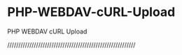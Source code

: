 # PHP-WEBDAV-cURL-Upload
PHP WEBDAV cURL Upload

//////////////////////////////////////////////////////////

<?php
// The user credentials I will use to login to the WebDav host
$credentials = array(
	'username',
	'password'
);
// Prepare the file we are going to upload

$filename = 'test.txt';
$filepath = "./".$filename;
$filesize = filesize($filepath);
$fh = fopen($filepath, 'r');
// The URL where we will upload to, this should be the exact path where the file
// is going to be placed

$remoteUrl = 'https://xxxxx.stackstorage.com/remote.php/webdav/';
// Initialize cURL and set the options required for the upload. We use the remote
// path we specified together with the filename. This will be the result of the
// upload.

$ch = curl_init($remoteUrl . $filename);

// I'm setting each option individually so it's easier to debug them when
// something goes wrong. When your configuration is done and working well
// you can choose to use curl_setopt_array() instead.
// Set the authentication mode and login credentials
curl_setopt($ch, CURLOPT_HTTPAUTH, CURLAUTH_ANY);

curl_setopt($ch, CURLOPT_USERPWD, implode(':', $credentials));

// Define that we are going to upload a file, by setting CURLOPT_PUT we are
// forced to set CURLOPT_INFILE and CURLOPT_INFILESIZE as well.
curl_setopt($ch, CURLOPT_PUT, true);

curl_setopt($ch, CURLOPT_INFILE, $fh);

curl_setopt($ch, CURLOPT_INFILESIZE, $filesize);

// DEBUG VARIABLES

// print_r($credentials);
// echo $filename;
// echo $filepath;
// echo $filesize;
// echo $fh;
// echo $remoteUrl;
// echo $ch;

// Execute the request, upload the file
curl_exec($ch);

// End
fclose($fh);

echo "UPLOAD DONE :) !";
?>
